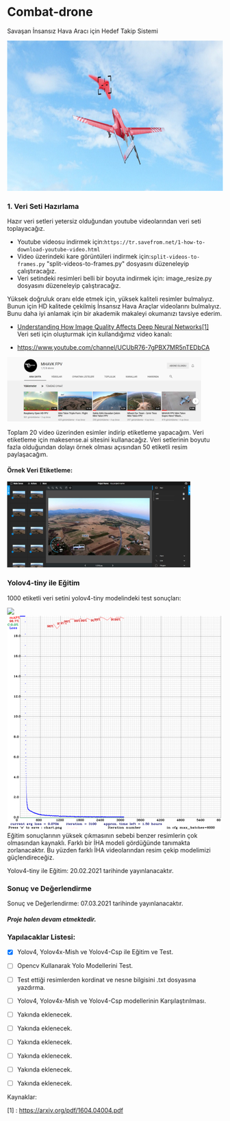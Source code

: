 # Combat-drone
Savaşan İnsansız Hava Aracı için Hedef Takip Sistemi

<img height="350" src="/images/combot-drone.jpg"/>

### 1. Veri Seti Hazırlama

Hazır veri setleri yetersiz olduğundan youtube videolarından veri seti toplayacağız. 

* Youtube videosu indirmek için:`https://tr.savefrom.net/1-how-to-download-youtube-video.html`
* Video üzerindeki kare görüntüleri indirmek için:`split-videos-to-frames.py` "split-videos-to-frames.py" dosyasını düzeneleyip çalıştıracağız.
* Veri setindeki resimleri belli bir boyuta indirmek için: image_resize.py dosyasını düzeneleyip çalıştıracağız.<br/>

Yüksek doğruluk oranı elde etmek için, yüksek kaliteli resimler bulmalıyız. Bunun için HD kalitede çekilmiş İnsansız Hava Araçlar videolarını bulmalıyız. Bunu daha iyi anlamak için bir akademik makaleyi okumanızı tavsiye ederim.

- [Understanding How Image Quality Affects Deep
Neural Networks[1]](https://arxiv.org/pdf/1604.04004.pdf)<br/>
Veri seti için oluşturmak için kullandığımız video kanalı:<br/>

- https://www.youtube.com/channel/UCUbR76-7gPBX7MR5nTEDbCA
<img height="150" src="/images/mhavkfpv.png"/>

Toplam 20 video üzerinden esimler indirip etiketleme yapacağım. Veri etiketleme için makesense.ai sitesini kullanacağız. Veri setlerinin boyutu fazla olduğundan dolayı örnek olması açısından 50 etiketli resim paylaşacağım.

#### Örnek Veri Etiketleme:

<img height="200" src="/images/makesense.png"/>

### Yolov4-tiny ile Eğitim

1000 etiketli veri setini yolov4-tiny modelindeki test sonuçları:

<img src="/videos/uav.gif"/>
<img height="500" src="/images/chart.png"/>
Eğitim sonuçlarının yüksek çıkmasının sebebi benzer resimlerin çok olmasından kaynaklı. Farklı bir İHA modeli gördüğünde tanımakta zorlanacaktır. Bu yüzden farklı İHA videolarından resim çekip modelimizi güçlendireceğiz.

Yolov4-tiny ile Eğitim: 20.02.2021 tarihinde yayınlanacaktır.

### Sonuç ve Değerlendirme

Sonuç ve Değerlendirme: 07.03.2021 tarihinde yayınlanacaktır.

##### Proje halen devam etmektedir.

### Yapılacaklar Listesi:
* [x] Yolov4, Yolov4x-Mish ve Yolov4-Csp ile Eğitim ve Test.
* [ ] Opencv Kullanarak Yolo Modellerini Test.
* [ ] Test ettiği resimlerden kordinat ve nesne bilgisini .txt dosyasına yazdırma.
* [ ] Yolov4, Yolov4x-Mish ve Yolov4-Csp modellerinin Karşılaştırılması.
* [ ] Yakında eklenecek.
* [ ] Yakında eklenecek.
* [ ] Yakında eklenecek.
* [ ] Yakında eklenecek.
* [ ] Yakında eklenecek.
* [ ] Yakında eklenecek.


Kaynaklar:

[1] : https://arxiv.org/pdf/1604.04004.pdf
